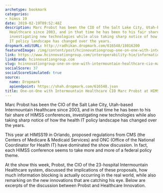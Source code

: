 ```yaml
---
archetype: bookmark
categories:
- himss 19
date: 2019-02-19T09:52:48Z
description: Marc Probst has been the CIO of the Salt Lake City, Utah-based Intermountain
  Healthcare since 2003, and in that time he has been to his fair share of HIMSS conferences,
  investigating new technologies while also taking sharp notice of how the health
  IT policy landscape has changed over the years.
dropmark.editURL: http://radhikan.dropmark.com/616548/18016200
featuredImage: /img/content/post/hcinnovationgroup-one-on-one-with-intermountain-healthcare-cio-marc-probst-at-himss19.jpg
link: https://www.hcinnovationgroup.com/interoperability-hie/information-blocking/article/21068583/oneonone-with-intermountain-healthcare-cio-marc-probst-at-himss19
linkBrand: hcinnovationgroup.com
slug: hcinnovationgroup-one-on-one-with-intermountain-healthcare-cio-marc-probst-at-himss19
socialScore: 37
socialScoreSimulated: true
source:
  name: Dropmark
  apiendpoint: https://shah.dropmark.com/616548.json
title: One-on-One with Intermountain Healthcare CIO Marc Probst at HIMSS19
---
```

Marc Probst has been the CIO of the Salt Lake City, Utah-based Intermountain Healthcare since 2003, and in that time he has been to his fair share of HIMSS conferences, investigating new technologies while also taking sharp notice of how the health IT policy landscape has changed over the years.

This year at HIMSS19 in Orlando, proposed regulations from CMS (the Centers of Medicare & Medicaid Services) and ONC (Office of the National Coordinator for Health IT) have dominated the show discussion. In fact, each HIMSS conference seems to take more and more of a federal policy theme.

At the show this week, Probst, the CIO of the 23-hospital Intermountain Healthcare system, discussed the implications of these proposals, how much information blocking is actually occurring in the real world, while also remarking on the new innovations that are catching his eye. Below are excerpts of the discussion between Probst and Healthcare Innovation.

